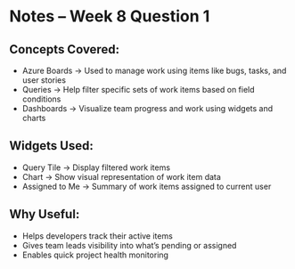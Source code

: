 # Notes – Week 8 Question 1

## Concepts Covered:
- Azure Boards → Used to manage work using items like bugs, tasks, and user stories
- Queries → Help filter specific sets of work items based on field conditions
- Dashboards → Visualize team progress and work using widgets and charts

## Widgets Used:
- Query Tile → Display filtered work items
- Chart → Show visual representation of work item data
- Assigned to Me → Summary of work items assigned to current user

## Why Useful:
- Helps developers track their active items
- Gives team leads visibility into what’s pending or assigned
- Enables quick project health monitoring
